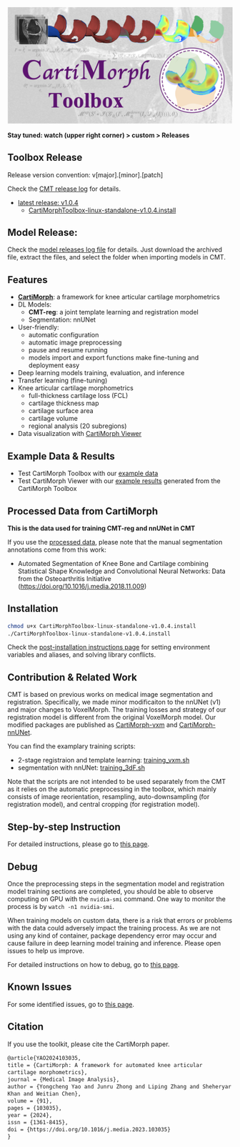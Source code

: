 

![aboutCMT](README.assets/aboutCMT.png)

**Stay tuned: watch (upper right corner) > custom > Releases**



## Toolbox Release

Release version convention: v[major].[minor].[patch]

Check the [CMT release log](https://github.com/YongchengYAO/CartiMorph-Toolbox/blob/main/Documents/CMT_releases.md) for details. 

- [latest release: v1.0.4](https://github.com/YongchengYAO/CartiMorph-Toolbox/releases/tag/v1.0.4)
  - [CartiMorphToolbox-linux-standalone-v1.0.4.install](https://github.com/YongchengYAO/CartiMorph-Toolbox/releases/download/v1.0.4/CartiMorphToolbox-linux-standalone-v1.0.4.install)



## Model Release:

Check the [model releases log file](https://github.com/YongchengYAO/CartiMorph-Toolbox/blob/main/Models/model_releases.md) for details. Just download the archived file, extract the files, and select the folder when importing models in CMT.



## Features

- [**CartiMorph**](https://github.com/YongchengYAO/CartiMorph): a framework for knee articular cartilage morphometrics
- DL Models:
  - **CMT-reg**: a joint template learning and registration model
  - Segmentation: nnUNet
- User-friendly: 
  - automatic configuration
  - automatic image preprocessing 
  - pause and resume running
  - models import and export functions make fine-tuning and deployment easy
- Deep learning models training, evaluation, and inference
- Transfer learning (fine-tuning)
- Knee articular cartilage morphometrics
  - full-thickness cartilage loss (FCL)
  - cartilage thickness map
  - cartilage surface area
  - cartilage volume
  - regional analysis (20 subregions)
- Data visualization with [CartiMorph Viewer](https://github.com/YongchengYAO/CartiMorph-Viewer) 



## Example Data & Results

- Test CartiMorph Toolbox with our [example data](https://github.com/YongchengYAO/CartiMorph-Toolbox/tree/main/Examples-Data)
- Test CartiMorph Viewer with our [example results](https://github.com/YongchengYAO/CartiMorph-Toolbox/tree/main/Examples-CMV) generated from the CartiMorph Toolbox



## Processed Data from CartiMorph

**This is the data used for training CMT-reg and nnUNet in CMT**

If you use the [processed data](https://drive.google.com/drive/folders/13_afAKSH7ZMOI_Nk2gfoihbJKwafw1l9?usp=sharing), please note that the manual segmentation annotations come from this work: 

- Automated Segmentation of Knee Bone and Cartilage combining Statistical Shape Knowledge and Convolutional Neural Networks: Data from the Osteoarthritis Initiative (https://doi.org/10.1016/j.media.2018.11.009)



## Installation

```bash
chmod u+x CartiMorphToolbox-linux-standalone-v1.0.4.install
./CartiMorphToolbox-linux-standalone-v1.0.4.install
```

Check the [post-installation instructions page](https://github.com/YongchengYAO/CartiMorph-Toolbox/blob/main/Documents/post_installation_linux.md) for setting environment variables and aliases, and solving library conflicts.

 

## Contribution & Related Work

CMT is based on previous works on medical image segmentation and registration. Specifically, we made minor modificaiton to the nnUNet (v1) and major changes to VoxelMorph. The training losses and strategy of our registration model is different from the original VoxelMorph model. Our modified packages are published as [CartiMorph-vxm](https://github.com/YongchengYAO/CartiMorph-vxm#cartimorph-vxm) and [CartiMorph-nnUNet](https://github.com/YongchengYAO/CartiMorph-nnUNet#cartimorph-nnunet).

You can find the examplary training scripts:

- 2-stage registraion and template learning: [training_vxm.sh](https://github.com/YongchengYAO/CartiMorph-Toolbox/blob/main/Scripts/regModel/training_vxm.sh)
- segmentation with nnUNet: [training_3dF.sh](https://github.com/YongchengYAO/CartiMorph-Toolbox/blob/main/Scripts/segModel/training_3dF.sh)

Note that the scripts are not intended to be used separately from the CMT as it relies on the automatic preprocessing in the toolbox, which mainly consists of image reorientation, resampling, auto-downsampling (for registration model), and central cropping (for registration model).



## Step-by-step Instruction

For detailed instructions, please go to [this page](https://github.com/YongchengYAO/CartiMorph-Toolbox/blob/main/Documents/instructions.md).



## Debug

Once the preprocessing steps in the segmentation model and registration model training sections are completed, you should be able to observe computing on GPU with the `nvidia-smi` command. One way to monitor the process is by `watch -n1 nvidia-smi`.

When training models on custom data, there is a risk that errors or problems with the data could adversely impact the training process. As we are not using any kind of container, package dependency error may occur and cause failure in deep learning model training and inference. Please open issues to help us improve.

For detailed instructions on how to debug, go to [this page](https://github.com/YongchengYAO/CartiMorph-Toolbox/blob/main/Documents/debug.md).



## Known Issues

For some identified issues, go to [this page](https://github.com/YongchengYAO/CartiMorph-Toolbox/blob/main/Documents/knownIssues.md).



## Citation

If you use the toolkit, please cite the CartiMorph paper.

```
@article{YAO2024103035,
title = {CartiMorph: A framework for automated knee articular cartilage morphometrics},
journal = {Medical Image Analysis},
author = {Yongcheng Yao and Junru Zhong and Liping Zhang and Sheheryar Khan and Weitian Chen},
volume = {91},
pages = {103035},
year = {2024},
issn = {1361-8415},
doi = {https://doi.org/10.1016/j.media.2023.103035}
}
```

